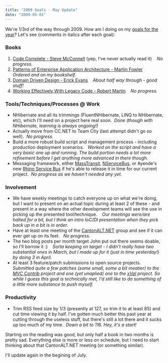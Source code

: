```yaml
---
title: "2009 Goals - May Update"
date: "2009-05-01"
---
```


We're 1/3rd of the way through 2009. How am I doing on my [goals for the year](http://darrell.mozingo.net/2009/01/02/new-year-new-goals-2009/)? Let's see (comments in italics after each goal):

### Books

1. [Code Complete - Steve McConnell](http://www.amazon.com/Code-Complete-Practical-Handbook-Construction/dp/0735619670) (yep, I've never actually read it)    _No progress._
2. [Patterns of Enterprise Application Architecture - Martin Fowler](http://www.amazon.com/Enterprise-Application-Architecture-Addison-Wesley-Signature/dp/0321127420/ref=pd_bbs_sr_1?ie=UTF8&s=books&qid=1229896370&sr=8-1)    _Ordered and on my bookshelf._
3. [Domain Driven Design - Erick Evans](http://www.amazon.com/Domain-Driven-Design-Tackling-Complexity-Software/dp/0321125215/ref=sr_1_1?ie=UTF8&s=books&qid=1229896453&sr=1-1)    _About half way through - good stuff!_
4. [Working Effectively With Legacy Code - Robert Martin](http://www.amazon.com/Working-Effectively-Legacy-Robert-Martin/dp/0131177052/ref=sr_1_1?ie=UTF8&s=books&qid=1229896657&sr=1-1)    _No progress._

### Tools/Techniques/Processes @ Work

- NHibernate and all its trimmings (FluentNHibernate, LINQ to NHibernate, etc), which I'll need on a project here real soon.  _Done (though with NHibernate, learning is always ongoing!)_
- Actually move from CC.NET to Team City (last attempt didn't go so well).  _No progress._
- Build a more robust build script and management process - including production deployment scenarios.   _Worked on the script and have a very basic one up and running. The build portion needs a lot more refinement before I get anything more advanced in there though._
- Messaging framework, either [MassTransit](http://code.google.com/p/masstransit/), [NServiceBus](http://www.nservicebus.com/), or Ayende's new [Rhino Service Bus](http://ayende.com/Blog/archive/2008/12/17/rhino-service-bus.aspx) if he's able to release it in time for our current project.  _No progress as we haven't needed any yet._

### Involvement

- We have weekly meetings to catch everyone up on what we're doing, but I want to present on an actual topic during at least 2 of these - and present in a way where the other development teams will see the use in picking up the presented tool/technique.    _Our meetings were/are halted for a bit, but I think an intro IoC/DI presentation when they pick back up in a bit is in order._
- Have at least one meeting of the [CantonALT.NET](http://www.cantonalt.net) group and see if it can ever get up on its feet.   _No progress._
- The two blog posts per month target John put out there seems doable, so I'll borrow it :)    _Sorta keeping on target - I didn't really have two substantial ones in March, but I made up for it (just in time yesterday!) by doing 3 in April._
- At least 3 feature/patch submissions to open source projects.  _Submitted quite a few patches (some small, some a bit meatier) to the [MVC Contrib](http://mvccontrib.codeplex.com/SourceControl/PatchList.aspx) project and one (yet unaplied) one to the [xVal](http://www.codeplex.com/xval) project. So while I guess this goal is technically met, I'd still like to do something of a little more substance to push myself._

### Productivity

- Trim RSS feed size by 1/3 (presently at 127, so trim it to at least 85) and cut time viewing it by half. I've gotten much better this past year at cutting through the useless stuff, but there's still a lot there and it sucks up too much of my time.  _Down a bit to 116. Hey, it's a start!_

Starting on the reading was good, but only half a book in two months is pretty sad. Everything else is more or less on schedule, but I need to start thinking about that CantonALT.NET meeting (or something similar).

I'll update again in the begining of July.
